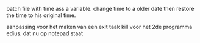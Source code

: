 batch file with time ass a variable.
change time to a older date
then restore the time to his original time.

aanpassing voor het maken van een exit taak kill voor het 2de programma edius. dat nu op notepad staat